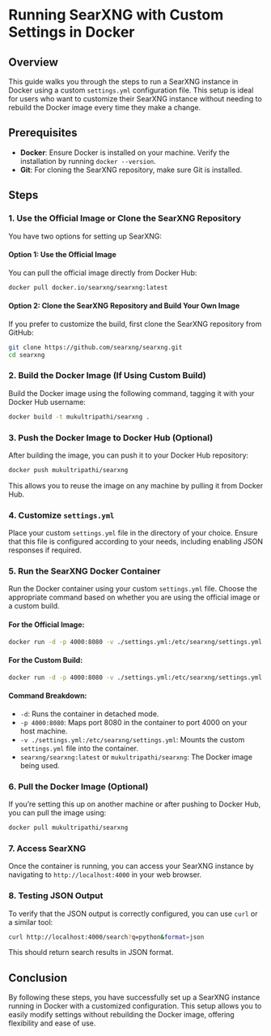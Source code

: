 # Running SearXNG with Custom Settings in Docker

## Overview

This guide walks you through the steps to run a SearXNG instance in Docker using a custom `settings.yml` configuration file. This setup is ideal for users who want to customize their SearXNG instance without needing to rebuild the Docker image every time they make a change.

## Prerequisites

- **Docker**: Ensure Docker is installed on your machine. Verify the installation by running `docker --version`.
- **Git**: For cloning the SearXNG repository, make sure Git is installed.

## Steps

### 1. Use the Official Image or Clone the SearXNG Repository

You have two options for setting up SearXNG:

#### Option 1: Use the Official Image

You can pull the official image directly from Docker Hub:

```bash
docker pull docker.io/searxng/searxng:latest
```

#### Option 2: Clone the SearXNG Repository and Build Your Own Image

If you prefer to customize the build, first clone the SearXNG repository from GitHub:

```bash
git clone https://github.com/searxng/searxng.git
cd searxng
```

### 2. Build the Docker Image (If Using Custom Build)

Build the Docker image using the following command, tagging it with your Docker Hub username:

```bash
docker build -t mukultripathi/searxng .
```

### 3. Push the Docker Image to Docker Hub (Optional)

After building the image, you can push it to your Docker Hub repository:

```bash
docker push mukultripathi/searxng
```

This allows you to reuse the image on any machine by pulling it from Docker Hub.

### 4. Customize `settings.yml`

Place your custom `settings.yml` file in the directory of your choice. Ensure that this file is configured according to your needs, including enabling JSON responses if required.

### 5. Run the SearXNG Docker Container

Run the Docker container using your custom `settings.yml` file. Choose the appropriate command based on whether you are using the official image or a custom build.

#### For the Official Image:

```bash
docker run -d -p 4000:8080 -v ./settings.yml:/etc/searxng/settings.yml searxng/searxng:latest
```

#### For the Custom Build:

```bash
docker run -d -p 4000:8080 -v ./settings.yml:/etc/searxng/settings.yml mukultripathi/searxng
```

#### Command Breakdown:
- `-d`: Runs the container in detached mode.
- `-p 4000:8080`: Maps port 8080 in the container to port 4000 on your host machine.
- `-v ./settings.yml:/etc/searxng/settings.yml`: Mounts the custom `settings.yml` file into the container.
- `searxng/searxng:latest` or `mukultripathi/searxng`: The Docker image being used.

### 6. Pull the Docker Image (Optional)

If you’re setting this up on another machine or after pushing to Docker Hub, you can pull the image using:

```bash
docker pull mukultripathi/searxng
```

### 7. Access SearXNG

Once the container is running, you can access your SearXNG instance by navigating to `http://localhost:4000` in your web browser.

### 8. Testing JSON Output

To verify that the JSON output is correctly configured, you can use `curl` or a similar tool:

```bash
curl http://localhost:4000/search?q=python&format=json
```

This should return search results in JSON format.

## Conclusion

By following these steps, you have successfully set up a SearXNG instance running in Docker with a customized configuration. This setup allows you to easily modify settings without rebuilding the Docker image, offering flexibility and ease of use.
